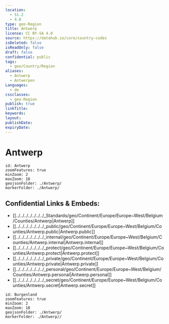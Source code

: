 ```yaml
---
location:
  - 51.2
  - 4.8
type: geo-Region
title: Antwerp
license: CC BY-SA 4.0
source: https://datahub.io/core/country-codes
isDeleted: false
isReadOnly: false
draft: false
confidential: public
tags:
  - geo/Country/Region
aliases:
  - Antwerp
  - Antwerpen
Languages:
  - de
cssclasses:
  - geo-Region
publish: true
linkTitle: 
keywords: 
layout: 
publishDate: 
expiryDate:
---
```


# Antwerp

```leaflet
id: Antwerp
zoomFeatures: true 
minZoom: 2 
maxZoom: 18
geojsonFolder: ./Antwerp/
markerFolder: ./Antwerp/
```


## Confidential Links & Embeds: 
- [[../../../../../../../_Standards/geo/Continent/Europe/Europe~West/Belgium/Counties/Antwerp|Antwerp]] 
- [[../../../../../../../_public/geo/Continent/Europe/Europe~West/Belgium/Counties/Antwerp.public|Antwerp.public]] 
- [[../../../../../../../_internal/geo/Continent/Europe/Europe~West/Belgium/Counties/Antwerp.internal|Antwerp.internal]] 
- [[../../../../../../../_protect/geo/Continent/Europe/Europe~West/Belgium/Counties/Antwerp.protect|Antwerp.protect]] 
- [[../../../../../../../_private/geo/Continent/Europe/Europe~West/Belgium/Counties/Antwerp.private|Antwerp.private]] 
- [[../../../../../../../_personal/geo/Continent/Europe/Europe~West/Belgium/Counties/Antwerp.personal|Antwerp.personal]] 
- [[../../../../../../../_secret/geo/Continent/Europe/Europe~West/Belgium/Counties/Antwerp.secret|Antwerp.secret]] 


```leaflet
id: Burgenland
zoomFeatures: true 
minZoom: 2 
maxZoom: 18
geojsonFolder: ./Antwerp/
markerFolder: ./Antwerp//
```

